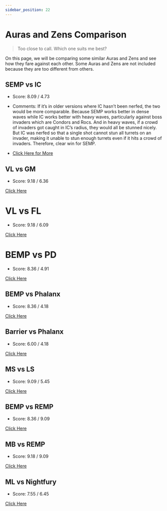 ```yaml
---
sidebar_position: 22
---
```


# Auras and Zens Comparison

> Too close to call. Which one suits me best?

On this page, we will be comparing some similar Auras and Zens and see how they fare against each other. Some Auras and Zens are not included because they are too different from others.

## SEMP vs IC

- Score: 8.09 / 4.73

- Comments: If it’s in older versions where IC hasn’t been nerfed, the two would be more comparable. Because SEMP works better in dense waves while IC works better with heavy waves, particularly against boss invaders which are Condors and Rocs. And in heavy waves, if a crowd of invaders got caught in IC’s radius, they would all be stunned nicely. But IC was nerfed so that a single shot cannot stun all turrets on an invader, making it unable to stun enough turrets even if it hits a crowd of invaders. Therefore, clear win for SEMP.
- [Click Here for More](https://gamefaqs.gamespot.com/iphone/193681-phoenix-ii/faqs/76704/auras-and-zens-comparisons#semp-vs-ic)

## VL vs GM

- Score: 9.18 / 6.36

[Click Here](https://gamefaqs.gamespot.com/iphone/193681-phoenix-ii/faqs/76704/auras-and-zens-comparisons#vl-vs-gm)

# VL vs FL

- Score: 9.18 / 6.09

[Click Here](https://gamefaqs.gamespot.com/iphone/193681-phoenix-ii/faqs/76704/auras-and-zens-comparisons#vl-vs-fl)

# BEMP vs PD

- Score: 8.36 / 4.91

[Click Here](https://gamefaqs.gamespot.com/iphone/193681-phoenix-ii/faqs/76704/auras-and-zens-comparisons#bemp-vs-pd)

## BEMP vs Phalanx

- Score: 8.36 / 4.18

[Click Here](https://gamefaqs.gamespot.com/iphone/193681-phoenix-ii/faqs/76704/auras-and-zens-comparisons#bemp-vs-phalanx)

## Barrier vs Phalanx

- Score: 6.00 / 4.18

[Click Here](https://gamefaqs.gamespot.com/iphone/193681-phoenix-ii/faqs/76704/auras-and-zens-comparisons#barrier-vs-phalanx)

## MS vs LS

- Score: 9.09 / 5.45

[Click Here](https://gamefaqs.gamespot.com/iphone/193681-phoenix-ii/faqs/76704/auras-and-zens-comparisons#ms-vs-ls)

## BEMP vs REMP

- Score: 8.36 / 9.09

[Click Here](https://gamefaqs.gamespot.com/iphone/193681-phoenix-ii/faqs/76704/auras-and-zens-comparisons#bemp-vs-remp)

## MB vs REMP

- Score: 9.18 / 9.09

[Click Here](https://gamefaqs.gamespot.com/iphone/193681-phoenix-ii/faqs/76704/auras-and-zens-comparisons#mb-vs-remp)

## ML vs Nightfury

- Score: 7.55 / 6.45

[Click Here](https://gamefaqs.gamespot.com/iphone/193681-phoenix-ii/faqs/76704/auras-and-zens-comparisons#ml-vs-nightfury)
